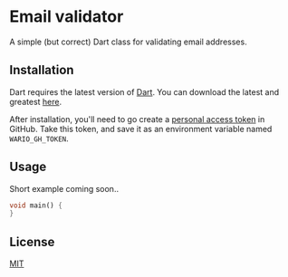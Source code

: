 # Email validator

A simple (but correct) Dart class for validating email addresses.

## Installation

Dart requires the latest version of [Dart](https://www.dartlang.org/). You can download the latest and greatest [here](https://www.dartlang.org/tools/sdk#install).

After installation, you'll need to go create a [personal access token](https://github.com/settings/tokens) in GitHub.  Take this token, and save it as an environment variable named `WARIO_GH_TOKEN`.

## Usage

Short example coming soon..

```Dart
void main() {
}
```

## License

[MIT](LICENSE)
